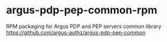 argus-pdp-pep-common-rpm
========================

RPM packaging for Argus PDP and PEP servers common library https://github.com/argus-authz/argus-pdp-pep-common
